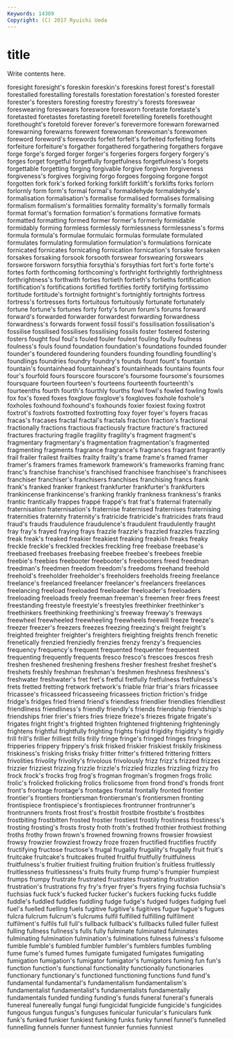 ```yaml
---
Keywords: 14309 
Copyright: (C) 2017 Ryuichi Ueda
---
```


# title

Write contents here.

foresight foresight's foreskin foreskin's foreskins forest forest's forestall forestalled forestalling
forestalls forestation forestation's forested forester forester's foresters foresting forestry forestry's
forests foreswear foreswearing foreswears foreswore foresworn foretaste foretaste's foretasted foretastes
foretasting foretell foretelling foretells forethought forethought's foretold forever forever's forevermore
forewarn forewarned forewarning forewarns forewent forewoman forewoman's forewomen foreword foreword's
forewords forfeit forfeit's forfeited forfeiting forfeits forfeiture forfeiture's forgather forgathered
forgathering forgathers forgave forge forge's forged forger forger's forgeries forgers
forgery forgery's forges forget forgetful forgetfully forgetfulness forgetfulness's forgets forgettable
forgetting forging forgivable forgive forgiven forgiveness forgiveness's forgives forgiving forgo
forgoes forgoing forgone forgot forgotten fork fork's forked forking forklift
forklift's forklifts forks forlorn forlornly form form's formal formal's formaldehyde
formaldehyde's formalisation formalisation's formalise formalised formalises formalising formalism formalism's formalities
formality formality's formally formals format format's formation formation's formations formative
formats formatted formatting formed former former's formerly formidable formidably forming
formless formlessly formlessness formlessness's forms formula formula's formulae formulaic formulas
formulate formulated formulates formulating formulation formulation's formulations fornicate fornicated fornicates
fornicating fornication fornication's forsake forsaken forsakes forsaking forsook forsooth forswear
forswearing forswears forswore forsworn forsythia forsythia's forsythias fort fort's forte
forte's fortes forth forthcoming forthcoming's forthright forthrightly forthrightness forthrightness's forthwith
forties fortieth fortieth's fortieths fortification fortification's fortifications fortified fortifies fortify
fortifying fortissimo fortitude fortitude's fortnight fortnight's fortnightly fortnights fortress fortress's
fortresses forts fortuitous fortuitously fortunate fortunately fortune fortune's fortunes forty
forty's forum forum's forums forward forward's forwarded forwarder forwardest forwarding
forwardness forwardness's forwards forwent fossil fossil's fossilisation fossilisation's fossilise fossilised
fossilises fossilising fossils foster fostered fostering fosters fought foul foul's
fouled fouler foulest fouling foully foulness foulness's fouls found foundation
foundation's foundations founded founder founder's foundered foundering founders founding foundling
foundling's foundlings foundries foundry foundry's founds fount fount's fountain fountain's
fountainhead fountainhead's fountainheads fountains founts four four's fourfold fours fourscore
fourscore's foursome foursome's foursomes foursquare fourteen fourteen's fourteens fourteenth fourteenth's
fourteenths fourth fourth's fourthly fourths fowl fowl's fowled fowling fowls
fox fox's foxed foxes foxglove foxglove's foxgloves foxhole foxhole's foxholes
foxhound foxhound's foxhounds foxier foxiest foxing foxtrot foxtrot's foxtrots foxtrotted
foxtrotting foxy foyer foyer's foyers fracas fracas's fracases fractal fractal's
fractals fraction fraction's fractional fractionally fractions fractious fractiously fracture fracture's
fractured fractures fracturing fragile fragility fragility's fragment fragment's fragmentary fragmentary's
fragmentation fragmentation's fragmented fragmenting fragments fragrance fragrance's fragrances fragrant fragrantly
frail frailer frailest frailties frailty frailty's frame frame's framed framer
framer's framers frames framework framework's frameworks framing franc franc's franchise
franchise's franchised franchisee franchisee's franchisees franchiser franchiser's franchisers franchises franchising
francs frank frank's franked franker frankest frankfurter frankfurter's frankfurters frankincense
frankincense's franking frankly frankness frankness's franks frantic frantically frappes frappé
frappé's frat frat's fraternal fraternally fraternisation fraternisation's fraternise fraternised fraternises
fraternising fraternities fraternity fraternity's fratricide fratricide's fratricides frats fraud fraud's
frauds fraudulence fraudulence's fraudulent fraudulently fraught fray fray's frayed fraying
frays frazzle frazzle's frazzled frazzles frazzling freak freak's freaked freakier
freakiest freaking freakish freaks freaky freckle freckle's freckled freckles freckling
free freebase freebase's freebased freebases freebasing freebee freebee's freebees freebie
freebie's freebies freebooter freebooter's freebooters freed freedman freedman's freedmen freedom
freedom's freedoms freehand freehold freehold's freeholder freeholder's freeholders freeholds freeing
freelance freelance's freelanced freelancer freelancer's freelancers freelances freelancing freeload freeloaded
freeloader freeloader's freeloaders freeloading freeloads freely freeman freeman's freemen freer
frees freest freestanding freestyle freestyle's freestyles freethinker freethinker's freethinkers freethinking
freethinking's freeway freeway's freeways freewheel freewheeled freewheeling freewheels freewill freeze
freeze's freezer freezer's freezers freezes freezing freezing's freight freight's freighted
freighter freighter's freighters freighting freights french frenetic frenetically frenzied frenziedly
frenzies frenzy frenzy's frequencies frequency frequency's frequent frequented frequenter frequentest
frequenting frequently frequents fresco fresco's frescoes frescos fresh freshen freshened
freshening freshens fresher freshest freshet freshet's freshets freshly freshman freshman's
freshmen freshness freshness's freshwater freshwater's fret fret's fretful fretfully fretfulness
fretfulness's frets fretted fretting fretwork fretwork's friable friar friar's friars
fricassee fricassee's fricasseed fricasseeing fricassees friction friction's fridge fridge's fridges
fried friend friend's friendless friendlier friendlies friendliest friendliness friendliness's friendly
friendly's friends friendship friendship's friendships frier frier's friers fries frieze
frieze's friezes frigate frigate's frigates fright fright's frighted frighten frightened
frightening frighteningly frightens frightful frightfully frighting frights frigid frigidity frigidity's
frigidly frill frill's frillier frilliest frills frilly fringe fringe's fringed
fringes fringing fripperies frippery frippery's frisk frisked friskier friskiest friskily
friskiness friskiness's frisking frisks frisky fritter fritter's frittered frittering fritters
frivolities frivolity frivolity's frivolous frivolously frizz frizz's frizzed frizzes frizzier
frizziest frizzing frizzle frizzle's frizzled frizzles frizzling frizzy fro frock
frock's frocks frog frog's frogman frogman's frogmen frogs frolic frolic's
frolicked frolicking frolics frolicsome from frond frond's fronds front front's
frontage frontage's frontages frontal frontally fronted frontier frontier's frontiers frontiersman
frontiersman's frontiersmen fronting frontispiece frontispiece's frontispieces frontrunner frontrunner's frontrunners fronts
frost frost's frostbit frostbite frostbite's frostbites frostbiting frostbitten frosted frostier
frostiest frostily frostiness frostiness's frosting frosting's frosts frosty froth froth's
frothed frothier frothiest frothing froths frothy frown frown's frowned frowning
frowns frowsier frowsiest frowsy frowzier frowziest frowzy froze frozen fructified
fructifies fructify fructifying fructose fructose's frugal frugality frugality's frugally fruit
fruit's fruitcake fruitcake's fruitcakes fruited fruitful fruitfully fruitfulness fruitfulness's fruitier
fruitiest fruiting fruition fruition's fruitless fruitlessly fruitlessness fruitlessness's fruits fruity
frump frump's frumpier frumpiest frumps frumpy frustrate frustrated frustrates frustrating
frustration frustration's frustrations fry fry's fryer fryer's fryers frying fuchsia
fuchsia's fuchsias fuck fuck's fucked fucker fucker's fuckers fucking fucks
fuddle fuddle's fuddled fuddles fuddling fudge fudge's fudged fudges fudging
fuel fuel's fuelled fuelling fuels fugitive fugitive's fugitives fugue fugue's
fugues fulcra fulcrum fulcrum's fulcrums fulfil fulfilled fulfilling fulfilment fulfilment's
fulfils full full's fullback fullback's fullbacks fulled fuller fullest fulling
fullness fullness's fulls fully fulminate fulminated fulminates fulminating fulmination fulmination's
fulminations fulness fulness's fulsome fumble fumble's fumbled fumbler fumbler's fumblers
fumbles fumbling fume fume's fumed fumes fumigate fumigated fumigates fumigating
fumigation fumigation's fumigator fumigator's fumigators fuming fun fun's function function's
functional functionality functionally functionaries functionary functionary's functioned functioning functions fund
fund's fundamental fundamental's fundamentalism fundamentalism's fundamentalist fundamentalist's fundamentalists fundamentally fundamentals
funded funding funding's funds funeral funeral's funerals funereal funereally fungal
fungi fungicidal fungicide fungicide's fungicides fungous fungus fungus's funguses funicular
funicular's funiculars funk funk's funked funkier funkiest funking funks funky
funnel funnel's funnelled funnelling funnels funner funnest funnier funnies funniest
